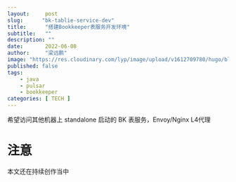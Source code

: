 ```yaml
---
layout:     post 
slug:      "bk-tablie-service-dev"
title:      "搭建Bookkeeper表服务开发环境"
subtitle:   ""
description: ""
date:       2022-06-08
author:     "梁远鹏"
image: "https://res.cloudinary.com/lyp/image/upload/v1612709780/hugo/blog.github.io/pexels-matt-hardy-2568001.jpg"
published: false
tags:
    - java 
    - pulsar
    - bookkeeper
categories: [ TECH ]
---    
```



希望访问其他机器上 standalone 启动的 BK 表服务，Envoy/Nginx L4代理

# 注意  
本文还在持续创作当中

